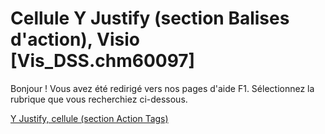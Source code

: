 
# Cellule Y Justify (section Balises d'action), Visio [Vis_DSS.chm60097]

Bonjour ! Vous avez été redirigé vers nos pages d'aide F1. Sélectionnez la rubrique que vous recherchiez ci-dessous.

[Y Justify, cellule (section Action Tags)](http://msdn.microsoft.com/library/27042b62-7623-95d7-7e10-f589d74605c7%28Office.15%29.aspx)
